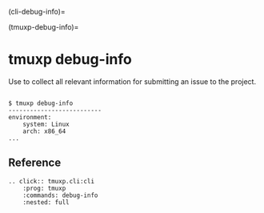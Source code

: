 (cli-debug-info)=

(tmuxp-debug-info)=

# tmuxp debug-info

Use to collect all relevant information for submitting an issue to
the project.

```console

$ tmuxp debug-info
--------------------------
environment:
    system: Linux
    arch: x86_64
...

```

## Reference

```{eval-rst}
.. click:: tmuxp.cli:cli
    :prog: tmuxp
    :commands: debug-info
    :nested: full
```
